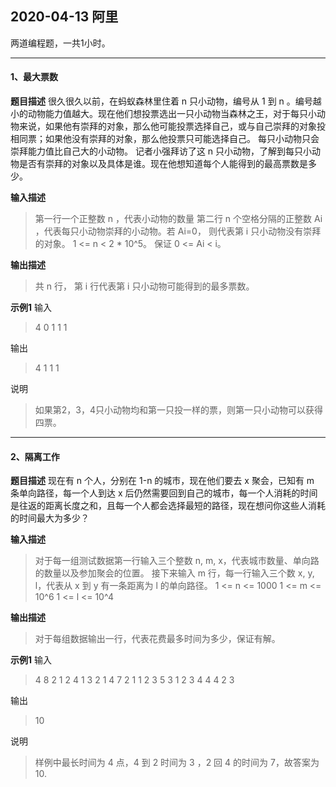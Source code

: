 ## 2020-04-13 阿里
两道编程题，一共1小时。

---------------------
#### 1、最大票数
**题目描述**
很久很久以前，在蚂蚁森林里住着 n 只小动物，编号从 1 到 n 。编号越小的动物能力值越大。现在他们想投票选出一只小动物当森林之王，对于每只小动物来说，如果他有崇拜的对象，那么他可能投票选择自己，或与自己崇拜的对象投相同票；如果他没有崇拜的对象，那么他投票只可能选择自己。
每只小动物只会崇拜能力值比自己大的小动物。
记者小强拜访了这 n 只小动物，了解到每只小动物是否有崇拜的对象以及具体是谁。现在他想知道每个人能得到的最高票数是多少。

**输入描述**
>第一行一个正整数 n ，代表小动物的数量
第二行 n 个空格分隔的正整数 Ai ，代表每只小动物崇拜的小动物。若 Ai=0， 则代表第 i 只小动物没有崇拜的对象。
1 <= n < 2 * 10^5。
保证 0 <= Ai < i。

**输出描述**
>共 n 行， 第 i 行代表第 i 只小动物可能得到的最多票数。

**示例1** 
输入
>4
0 1 1 1

输出
>4
1
1
1

说明
>如果第2，3，4只小动物均和第一只投一样的票，则第一只小动物可以获得四票。

-------------------
#### 2、隔离工作
**题目描述**
现在有 n 个人，分别在 1-n 的城市，现在他们要去 x 聚会，已知有 m 条单向路径，每一个人到达 x 后仍然需要回到自己的城市，每一个人消耗的时间是往返的距离长度之和，且每一个人都会选择最短的路径，现在想问你这些人消耗的时间最大为多少？

**输入描述**
>对于每一组测试数据第一行输入三个整数 n, m, x，代表城市数量、单向路的数量以及参加聚会的位置。
接下来输入 m 行，每一行输入三个数 x, y, l，代表从 x 到 y 有一条距离为 l 的单向路径。
1 <= n <= 1000
1 <= m <= 10^6
1 <= l <= 10^4

**输出描述**
>对于每组数据输出一行，代表花费最多时间为多少，保证有解。

**示例1**
输入
>4 8 2
1 2 4
1 3 2
1 4 7
2 1 1
2 3 5
3 1 2
3 4 4
4 2 3

输出
>10

说明
>样例中最长时间为 4 点，4 到 2 时间为 3 ，2 回 4 的时间为 7，故答案为 10.

